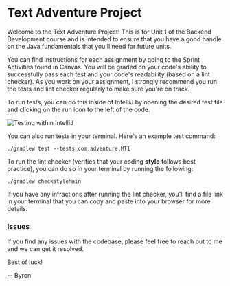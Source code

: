 # Text Adventure Project

Welcome to the Text Adventure Project! This is for Unit 1 of the Backend Development course and is intended to ensure that you have a good handle on the Java fundamentals that you'll need for future units. 

You can find instructions for each assignment by going to the Sprint Activities found in Canvas. You will be graded on your code's ability to successfully pass each test and your code's readability (based on a lint checker). As you work on your assignment, I strongly recommend you run the tests and lint checker regularly to make sure you're on track.

To run tests, you can do this inside of IntelliJ by opening the desired test file and clicking on the run icon to the left of the code.

![Testing within IntelliJ](https://github.com/bqmackay/bd_u1_student_project/blob/main/Instructions/Images/IDE_Test_Instructions.png)

You can also run tests in your terminal. Here's an example test command:

```
./gradlew test --tests com.adventure.MT1
```

To run the lint checker (verifies that your coding **style** follows best practice), you can do so in your terminal by running the following:

```
./gradlew checkstyleMain 
```

If you have any infractions after running the lint checker, you'll find a file link in your terminal that you can copy and paste into your browser for more details.

### Issues

If you find any issues with the codebase, please feel free to reach out to me and we can get it resolved. 

Best of luck!

-- Byron
